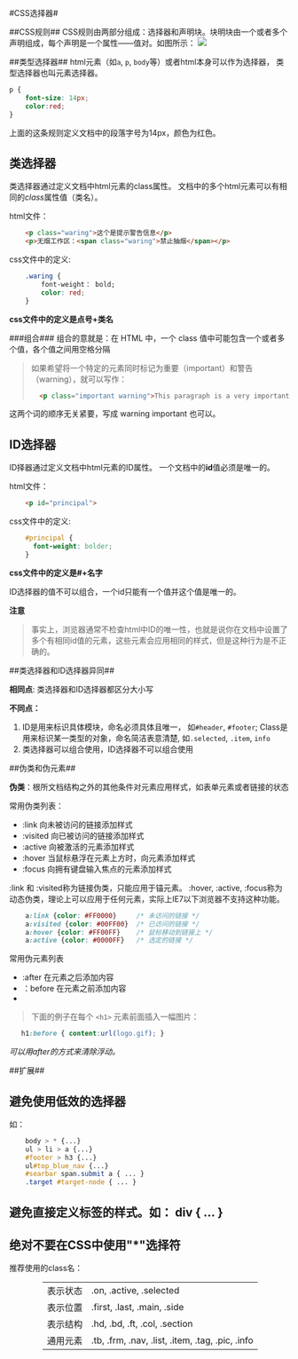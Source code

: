 #CSS选择器#

##CSS规则##
CSS规则由两部分组成：选择器和声明块。块明块由一个或者多个声明组成，每个声明是一个属性——值对。如图所示：
![](http://p16.qhimg.com/t0144e2e0e2db64cf84.png)

##类型选择器##
html元素（如`a`, `p`, `body`等）或者html本身可以作为选择器， 类型选择器也叫元素选择器。

```css	
p {
	font-size: 14px;
	color:red;
}
```

上面的这条规则定义文档中的段落字号为14px，颜色为红色。

## 类选择器 ##
类选择器通过定义文档中html元素的class属性。
文档中的多个html元素可以有相同的*class*属性值（类名）。

html文件：
```html
	<p class="waring">这个是提示警告信息</p>
	<p>无烟工作区：<span class="waring">禁止抽烟</span></p>
```
css文件中的定义:
```css
	.waring {
		font-weight： bold;
		color: red;
	}
```
**css文件中的定义是点号+类名**

###组合###
组合的意就是：在 HTML 中，一个 class 值中可能包含一个或者多个值，各个值之间用空格分隔

>如果希望将一个特定的元素同时标记为重要（important）和警告（warning），就可以写作：
> ```html
> 	<p class="important warning">This paragraph is a very important warning.</p>
> ```

这两个词的顺序无关紧要，写成 warning important 也可以。

## ID选择器 ##
ID择器通过定义文档中html元素的ID属性。
一个文档中的**id**值必须是唯一的。

html文件：
```html
	<p id="principal">
```
css文件中的定义: 
```css
	#principal {
	  font-weight: bolder;
	}
```
**css文件中的定义是#+名字**

ID选择器的值不可以组合，一个id只能有一个值并这个值是唯一的。

**注意**
> 事实上，浏览器通常不检查html中ID的唯一性，也就是说你在文档中设置了多个有相同id值的元素，这些元素会应用相同的样式，但是这种行为是不正确的。

##类选择器和ID选择器异同##

**相同点**: 
类选择器和ID选择器都区分大小写

**不同点：**
1. ID是用来标识具体模块，命名必须具体且唯一， 如`#header`, `#footer`; Class是用来标识某一类型的对象，命名简洁表意清楚, 如`.selected`, `.item`, `info`
2. 类选择器可以组合使用，ID选择器不可以组合使用

##伪类和伪元素##

**伪类**：根所文档结构之外的其他条件对元素应用样式，如表单元素或者链接的状态

常用伪类列表：
- :link 	     向未被访问的链接添加样式
- :visited   向已被访问的链接添加样式
- :active    向被激活的元素添加样式
- :hover     当鼠标悬浮在元素上方时，向元素添加样式
- :focus     向拥有键盘输入焦点的元素添加样式

:link 和 :visited称为链接伪类，只能应用于锚元素。
:hover, :active, :focus称为动态伪类，理论上可以应用于任何元素，实际上IE7以下浏览器不支持这种功能。

```css
	a:link {color: #FF0000}		/* 未访问的链接 */
	a:visited {color: #00FF00}	/* 已访问的链接 */
	a:hover {color: #FF00FF}	/* 鼠标移动到链接上 */
	a:active {color: #0000FF}	/* 选定的链接 */
```

常用伪元素列表
- :after     在元素之后添加内容
- ：before   在元素之前添加内容
- 
> 下面的例子在每个 `<h1>` 元素前面插入一幅图片：
 ```css
	h1:before { content:url(logo.gif); }
```

*可以用after的方式来清除浮动。*

##扩展##

避免使用低效的选择器
-----------------
如：

```css
    body > * {...}
    ul > li > a {...}
    #footer > h3 {...}
    ul#top_blue_nav {...}
    #searbar span.submit a { ... }
    .target #target-node { ... }
```

避免直接定义标签的样式。如： div { ... } 
-------------------------------------

绝对不要在CSS中使用"*"选择符
----------------------------

推荐使用的class名：
<table width="400" style="margin-left:60px;">
<tbody><tr><td> 表示状态 </td><td style="text-align:left;"> .on, .active, .selected
</td></tr><tr><td> 表示位置 </td><td style="text-align:left;"> .first, .last, .main, .side 
</td></tr><tr><td> 表示结构 </td><td style="text-align:left;"> .hd, .bd, .ft, .col, .section 
</td></tr><tr><td> 通用元素</td><td style="text-align:left;"> .tb, .frm, .nav, .list, .item, .tag, .pic, .info 
</td></tr></tbody></table>